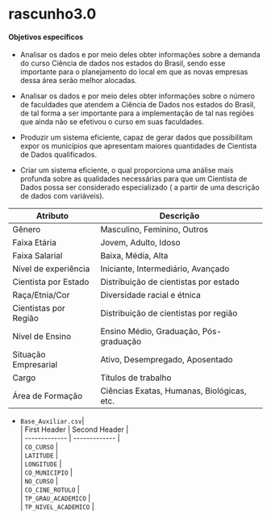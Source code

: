 # rascunho3.0
####    Objetivos específicos

- Analisar os dados e por meio deles obter informações sobre a demanda do curso Ciência de dados nos estados do Brasil, sendo esse importante para o planejamento do local em que as novas empresas dessa área serão melhor alocadas.

- Analisar os dados e por meio deles obter informações sobre o número de faculdades que atendem a Ciência de Dados nos estados do Brasil, de tal forma a ser importante para a implementação de tal nas regiões que ainda não se efetivou o curso em suas faculdades.

- Produzir um sistema eficiente, capaz de gerar dados que possibilitam expor os municípios que apresentam maiores quantidades de Cientista de Dados qualificados.

- Criar um sistema eficiente, o qual proporciona uma análise mais profunda sobre as qualidades necessárias para que um Cientista de Dados possa ser considerado especializado ( a partir de uma descrição de dados com variáveis).
  

| Atributo                | Descrição                                   |
|-------------------------|---------------------------------------------|
| Gênero                  | Masculino, Feminino, Outros                 |
| Faixa Etária            | Jovem, Adulto, Idoso                        |
| Faixa Salarial          | Baixa, Média, Alta                          |
| Nível de experiência     | Iniciante, Intermediário, Avançado         |
| Cientista por Estado     | Distribuição de cientistas por estado       |
| Raça/Etnia/Cor          | Diversidade racial e étnica                 |
| Cientistas por Região    | Distribuição de cientistas por região       |
| Nível de Ensino          | Ensino Médio, Graduação, Pós-graduação      |
| Situação Empresarial     | Ativo, Desempregado, Aposentado            |
| Cargo                   | Títulos de trabalho                          |
| Área de Formação         | Ciências Exatas, Humanas, Biológicas, etc. |
 








- `Base_Auxiliar.csv`|        
| First Header  | Second Header |     
| ------------- | ------------- |     
| `CO_CURSO` |      
| `LATITUDE` |    
| `LONGITUDE` |   
| `CO_MUNICIPIO` |    
| `NO_CURSO` |   
| `CO_CINE_ROTULO` |    
| `TP_GRAU_ACADEMICO` |    
| `TP_NIVEL_ACADEMICO` |    














